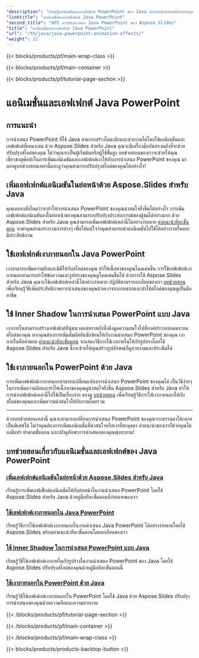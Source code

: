 ```yaml
---
"description": "เรียนรู้แอนิเมชันและเอฟเฟกต์ PowerPoint ของ Java ด้วยบทช่วยสอนที่ครอบคลุมของเรา เรียนรู้การเพิ่มแอนิเมชัน เงาภายนอกและภายในโดยใช้ Aspose.Slides สำหรับ Java"
"linktitle": "แอนิเมชั่นและเอฟเฟกต์ Java PowerPoint"
"second_title": "API การประมวลผล Java PowerPoint ของ Aspose.Slides"
"title": "แอนิเมชั่นและเอฟเฟกต์ Java PowerPoint"
"url": "/th/java/java-powerpoint-animation-effects/"
"weight": 22
---
```


{{< blocks/products/pf/main-wrap-class >}}

{{< blocks/products/pf/main-container >}}

{{< blocks/products/pf/tutorial-page-section >}}

# แอนิเมชั่นและเอฟเฟกต์ Java PowerPoint

## การแนะนำ

การนำเสนอ PowerPoint ที่ใช้ Java สามารถสร้างไดนามิกและสวยงามได้โดยใช้แอนิเมชันและเอฟเฟกต์ที่เหมาะสม ด้วย Aspose.Slides สำหรับ Java คุณจะมีเครื่องมืออันทรงพลังที่จะช่วยปรับปรุงสไลด์ของคุณ ไม่ว่าคุณจะเป็นผู้เริ่มต้นหรือผู้ใช้ขั้นสูง บทช่วยสอนของเราจะช่วยให้คุณเชี่ยวชาญศิลปะในการเพิ่มแอนิเมชันและเอฟเฟกต์เงาให้กับการนำเสนอ PowerPoint ของคุณ มาลองดูบทช่วยสอนเหล่านี้และดูว่าคุณสามารถปรับปรุงสไลด์ของคุณได้อย่างไร!

## เพิ่มเอฟเฟกต์แอนิเมชันในย่อหน้าด้วย Aspose.Slides สำหรับ Java
คุณเคยสงสัยไหมว่าจะทำให้การนำเสนอ PowerPoint ของคุณน่าสนใจยิ่งขึ้นได้อย่างไร การเพิ่มเอฟเฟกต์แอนิเมชันลงในย่อหน้าของคุณสามารถปรับปรุงประสบการณ์ของผู้ชมได้อย่างมาก ด้วย Aspose.Slides สำหรับ Java คุณสามารถเพิ่มเอฟเฟกต์เหล่านี้ได้อย่างง่ายดาย [คำแนะนำทีละขั้นตอน](./add-animation-effect-paragraph/) จะพาคุณผ่านกระบวนการต่างๆ เพื่อให้แน่ใจว่าคุณสามารถนำแอนิเมชั่นไปใช้ได้อย่างราบรื่นและมีประสิทธิภาพ

## ใช้เอฟเฟกต์เงาภายนอกใน Java PowerPoint
เงาสามารถเพิ่มความลึกและมิติให้กับสไลด์ของคุณ ทำให้เนื้อหาของคุณโดดเด่นขึ้น การใช้เอฟเฟกต์เงาภายนอกสามารถทำให้ข้อความและรูปทรงของคุณดูโดดเด่นขึ้นได้ ด้วยการใช้ Aspose.Slides สำหรับ Java คุณจะใช้เอฟเฟกต์เหล่านี้ได้อย่างง่ายดาย ปฏิบัติตามรายละเอียดของเรา [บทช่วยสอน](./apply-outer-shadow-effects-java-powerpoint/) เพื่อเรียนรู้วิธีเพิ่มประสิทธิภาพการนำเสนอของคุณด้วยเงาจากภายนอกและทำให้สไลด์ของคุณดูเป็นมืออาชีพ

## ใช้ Inner Shadow ในการนำเสนอ PowerPoint แบบ Java
เงาภายในสามารถสร้างเอฟเฟกต์ที่นุ่มนวลแต่ทรงพลังซึ่งดึงดูดความสนใจไปที่องค์ประกอบเฉพาะบนสไลด์ของคุณ หากคุณต้องการเพิ่มสัมผัสอันซับซ้อนให้กับงานนำเสนอ PowerPoint ของคุณ เงาภายในคือคำตอบ [คำแนะนำทีละขั้นตอน](./apply-inner-shadow-java-powerpoint/) จะแสดงวิธีการใช้เงาภายในให้กับรูปทรงโดยใช้ Aspose.Slides สำหรับ Java ซึ่งจะช่วยให้คุณสร้างรูปลักษณ์ที่ดูสวยงามและประณีตได้

## ใช้เงาภายนอกใน PowerPoint ด้วย Java
การเพิ่มเอฟเฟกต์เงาภายนอกสามารถเปลี่ยนแปลงการนำเสนอ PowerPoint ของคุณได้ เป็นวิธีง่ายๆ ในการเพิ่มความลึกและทำให้เนื้อหาของคุณดูน่าสนใจยิ่งขึ้น Aspose.Slides สำหรับ Java ทำให้การนำเอฟเฟกต์เหล่านี้ไปใช้เป็นเรื่องง่าย ลองดู [บทช่วยสอน](./apply-outer-shadow-powerpoint-java/) เพื่อเรียนรู้วิธีการใส่เงาภายนอกให้กับสไลด์ของคุณและเพิ่มความน่าสนใจให้กับภาพโดยรวม

---

ด้วยบทช่วยสอนเหล่านี้ คุณจะสามารถเปลี่ยนการนำเสนอ PowerPoint ของคุณจากธรรมดาให้กลายเป็นพิเศษได้ ไม่ว่าคุณต้องการเพิ่มแอนิเมชั่นที่น่าสนใจหรือเงาที่สะดุดตา คำแนะนำของเราก็ช่วยคุณได้ ลงมือทำ ทำตามขั้นตอน และเฝ้าดูทักษะการนำเสนอของคุณพุ่งทะยาน!
## บทช่วยสอนเกี่ยวกับแอนิเมชั่นและเอฟเฟกต์ของ Java PowerPoint
### [เพิ่มเอฟเฟกต์แอนิเมชันในย่อหน้าด้วย Aspose.Slides สำหรับ Java](./add-animation-effect-paragraph/)
เรียนรู้การเพิ่มเอฟเฟ็กต์แอนิเมชันให้กับย่อหน้าในงานนำเสนอ PowerPoint โดยใช้ Aspose.Slides สำหรับ Java ด้วยคู่มือทีละขั้นตอนที่ง่ายดายของเรา
### [ใช้เอฟเฟกต์เงาภายนอกใน Java PowerPoint](./apply-outer-shadow-effects-java-powerpoint/)
เรียนรู้วิธีการใช้เอฟเฟกต์เงาภายนอกในงานนำเสนอ Java PowerPoint ได้อย่างง่ายดายโดยใช้ Aspose.Slides พร้อมคำแนะนำทีละขั้นตอนโดยละเอียดของเรา
### [ใช้ Inner Shadow ในการนำเสนอ PowerPoint แบบ Java](./apply-inner-shadow-java-powerpoint/)
เรียนรู้วิธีใช้เอฟเฟกต์เงาภายในกับรูปร่างในงานนำเสนอ PowerPoint ของ Java โดยใช้ Aspose.Slides ปรับปรุงสไลด์ของคุณด้วยคู่มือทีละขั้นตอนนี้
### [ใช้เงาภายนอกใน PowerPoint ด้วย Java](./apply-outer-shadow-powerpoint-java/)
เรียนรู้วิธีใช้เอฟเฟกต์เงาภายนอกใน PowerPoint โดยใช้ Java ด้วย Aspose.Slides ปรับปรุงการนำเสนอของคุณด้วยความลึกและความสวยงาม

{{< /blocks/products/pf/tutorial-page-section >}}

{{< /blocks/products/pf/main-container >}}

{{< /blocks/products/pf/main-wrap-class >}}

{{< blocks/products/products-backtop-button >}}